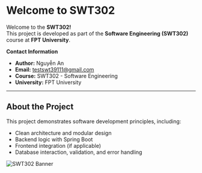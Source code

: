 # Welcome to SWT302

Welcome to the **SWT302!**  
This project is developed as part of the **Software Engineering (SWT302)** course at **FPT University**.

 **Contact Information**  
- **Author:** Nguyễn An  
- **Email:** [testswt39111@gmail.com](mailto:testswt39111@gmail.com)  
- **Course:** SWT302 - Software Engineering  
- **University:** FPT University  

---

## About the Project
This project demonstrates software development principles, including:
- Clean architecture and modular design  
- Backend logic with Spring Boot  
- Frontend integration (if applicable)  
- Database interaction, validation, and error handling  


![SWT302 Banner](https://upload.wikimedia.org/wikipedia/commons/2/2e/FPT_University_logo.png)